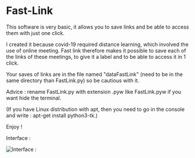 # Fast-Link

This software is very basic, it allows you to save links and be able to access them with just one click.

I created it because covid-19 required distance learning, which involved the use of online meeting. Fast link therefore makes it possible to save each of the links of these meetings, to give it a label and to be able to access it in 1 click.

Your saves of links are in the file named "dataFastLink" (need to be in the same directory than FastLink.py) so be cautious with it.

Advice : rename FastLink.py with extension .pyw like FastLink.pyw if you want hide the terminal.

(If you have Linux distribution with apt, then you need to go in the console and write : apt-get install python3-tk.)


Enjoy !




Interface :

![Interface : ](https://user-images.githubusercontent.com/61197119/113416265-3f020400-93c1-11eb-95e7-477a4a9fafeb.png)
